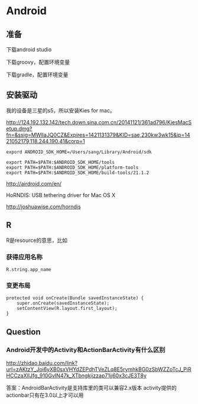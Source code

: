 # Android

## 准备

下载android studio

下载groovy，配置环境变量

下载gradle，配置环境变量

## 安装驱动

我的设备是三星的s5，所以安装Kies for mac。

http://124.192.132.142/tech.down.sina.com.cn/20141121/361ad796/KiesMacSetup.dmg?fn=&ssig=MWlIaJQ0CZ&Expires=1421131379&KID=sae,230kw3wk15&ip=1421052179,118.244.190.41&corp=1


```
expord ANDROID_SDK_HOME=/Users/sang/Library/Android/sdk

export PATH=$PATH:$ANDROID_SDK_HOME/tools
export PATH=$PATH:$ANDROID_SDK_HOME/platform-tools
export PATH=$PATH:$ANDROID_SDK_HOME/build-tools/21.1.2
```


http://airdroid.com/en/





HoRNDIS: USB tethering driver for Mac OS X

http://joshuawise.com/horndis


## R

R是resource的意思，比如

### 获得应用名称

```
R.string.app_name
```

### 变更布局

```
protected void onCreate(Bundle savedInstanceState) {
    super.onCreate(savedInstanceState);
    setContentView(R.layout.first_layout);
}
```




## Question

###  Android开发中的Activity和ActionBarActivity有什么区别

http://zhidao.baidu.com/link?url=zAKtzY_Joi6yXB0sxVHYdZEPdhTVeZLq8E5rymhkBG0zSbWZZoTcJ_PiRHCCzaXlIJfg_910GvIN47k_XTbngkijzzap71jj60x3cJE3T8y

答案：AndroidBarActivity是支持库里的类可以兼容2.x版本 activity提供的actionbar只有在3.0以上才可以用


